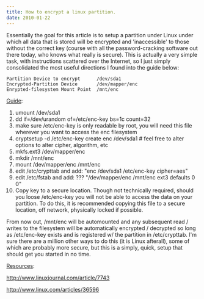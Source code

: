 ```yaml
---
title: How to encrypt a linux partition.
date: 2010-01-22
---
```


Essentially the goal for this article is to setup a partition under Linux under which all data that is stored will be encrypted and 'inaccessible' to those without the correct key (course with all the password-cracking software out there today, who knows what really is secure). This is actually a very simple task, with instructions scattered over the Internet, so I just simply consolidated the most useful directions I found into the guide below:

```
Partition Device to encrypt      /dev/sda1
Encrypted-Partition Device       /dev/mapper/enc
Enrypted-filesystem Mount Point  /mnt/enc
```

<u>Guide</u>:

1. umount /dev/sda1
2. dd if=/dev/urandom of=/etc/enc-key bs=1c count=32 
3. make sure /etc/enc-key is only readable by root, you will need this file wherever you want to access the enc filesystem
4. cryptsetup -d /etc/enc-key create enc /dev/sda1 # feel free to alter options to alter cipher, algorithm, etc
5. mkfs.ext3 /dev/mapper/enc
6. mkdir /mnt/enc
7. mount /dev/mapper/enc /mnt/enc
8. edit /etc/crypttab and add:
     "enc   /dev/sda1   /etc/enc-key   cipher=aes"
9. edit /etc/fstab and add: ???
     "/dev/mapper/enc /mnt/enc ext3 defaults 0 0"
10. Copy key to a secure location. Though not technically required, should you loose /etc/enc-key you will not be able to access the data on your partition. To do this, it is recommended copying this file to a secure location, off network, physically locked if possible.

From now out, /mnt/enc will be automounted and any subsequent read / writes to the filesystem will be automatically encrypted / decrypted so long as /etc/enc-key exists and is registered w/ the partition in /etc/crypttab. I'm sure there are a million other ways to do this (it is Linux afterall), some of which are probably more secure, but this is a simply, quick, setup that should get you started in no time.

<u>Resources</u>:

http://www.linuxjournal.com/article/7743

http://www.linux.com/articles/36596
